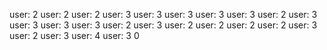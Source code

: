 user: 2
user: 2
user: 2
user: 3
user: 3
user: 3
user: 3
user: 3
user: 2
user: 3
user: 3
user: 3
user: 3
user: 2
user: 3
user: 2
user: 2
user: 2
user: 2
user: 3
user: 2
user: 3
user: 4
user: 3
0